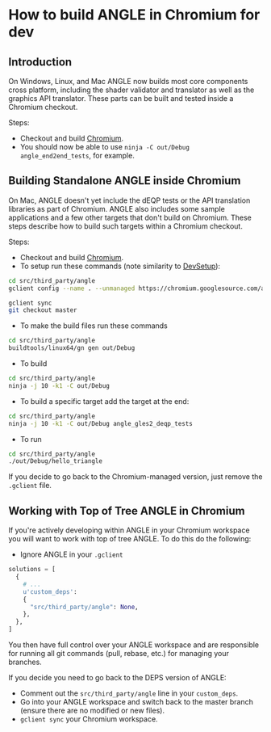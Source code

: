 # How to build ANGLE in Chromium for dev

## Introduction

On Windows, Linux, and Mac ANGLE now builds most core components cross platform, including the shader validator and translator as well as the graphics API translator. These parts can be built and tested inside a Chromium checkout.

Steps:

  * Checkout and build [Chromium](http://dev.chromium.org/Home).
  * You should now be able to use `ninja -C out/Debug angle_end2end_tests`, for example.

## Building Standalone ANGLE inside Chromium

On Mac, ANGLE doesn't yet include the dEQP tests or the API translation libraries as part of Chromium. ANGLE also includes some sample applications and a few other targets that don't build on Chromium. These steps describe how to build such targets within a Chromium checkout.

Steps:

  * Checkout and build [Chromium](http://dev.chromium.org/Home).
  * To setup run these commands (note similarity to [DevSetup](DevSetup.md)):

```bash
cd src/third_party/angle
gclient config --name . --unmanaged https://chromium.googlesource.com/angle/angle.git

gclient sync
git checkout master
```

  * To make the build files run these commands

```bash
cd src/third_party/angle
buildtools/linux64/gn gen out/Debug
```

  * To build

```bash
cd src/third_party/angle
ninja -j 10 -k1 -C out/Debug
```

  * To build a specific target add the target at the end:

```bash
cd src/third_party/angle
ninja -j 10 -k1 -C out/Debug angle_gles2_deqp_tests
```

  * To run

```bash
cd src/third_party/angle
./out/Debug/hello_triangle
```

If you decide to go back to the Chromium-managed version, just remove the `.gclient` file.

## Working with Top of Tree ANGLE in Chromium

If you're actively developing within ANGLE in your Chromium workspace you will want to work with top of tree ANGLE. To do this do the following:

  * Ignore ANGLE in your `.gclient`

```python
solutions = [
  {
    # ...
    u'custom_deps':
    {
      "src/third_party/angle": None,
    },
  },
]
```

You then have full control over your ANGLE workspace and are responsible for running all git commands (pull, rebase, etc.) for managing your branches.

If you decide you need to go back to the DEPS version of ANGLE:

  * Comment out the `src/third_party/angle` line in your `custom_deps`.
  * Go into your ANGLE workspace and switch back to the master branch (ensure there are no modified or new files).
  * `gclient sync` your Chromium workspace.
